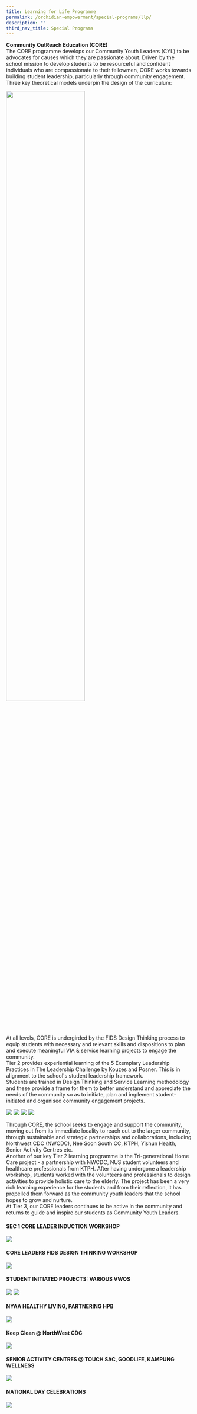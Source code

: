 ```yaml
---
title: Learning for Life Programme
permalink: /orchidian-empowerment/special-programs/llp/
description: ""
third_nav_title: Special Programs
---
```






<p><strong>Community OutReach Education (CORE)<br /></strong>The CORE programme develops our Community Youth Leaders (CYL) to be advocates for causes which they are passionate about. Driven by the school mission to develop students to be resourceful and confident individuals who are compassionate to their fellowmen, CORE works towards building student leadership, particularly through community engagement.<br />Three key theoretical models underpin the design of the curriculum:&nbsp;</p>
<img style="width: 65%;" src="/images/llp1.jpg">
<p>At all levels, CORE is undergirded by the FIDS Design Thinking process to equip students with necessary and relevant skills and dispositions to plan and execute meaningful VIA &amp; service learning projects to engage the community.<br />Tier 2 provides experiential learning of the 5 Exemplary Leadership Practices in The Leadership Challenge by Kouzes and Posner. This is in alignment to the school's student leadership framework.<br />Students are trained in Design Thinking and Service Learning methodology and these provide a frame for them to better understand and appreciate the needs of the community so as to initiate, plan and implement student-initiated and organised community engagement projects.</p>
<img src="/images/llp2.jpg">
<img src="/images/llp3.jpg">
<img src="/images/llp4.jpg">
<img src="/images/llp5.jpg">
<p>Through CORE, the school seeks to engage and support the community, moving out from its immediate locality to reach out to the larger community, through sustainable and strategic partnerships and collaborations, including Northwest CDC (NWCDC), Nee Soon South CC, KTPH, Yishun Health, Senior Activity Centres etc.<br />Another of our key Tier 2 learning programme is the Tri-generational Home Care project - a partnership with NWCDC, NUS student volunteers and healthcare professionals from KTPH. After having undergone a leadership workshop, students worked with the volunteers and professionals to design activities to provide holistic care to the elderly. The project has been a very rich learning experience for the students and from their reflection, it has propelled them forward as the community youth leaders that the school hopes to grow and nurture.<br />At Tier 3, our CORE leaders continues to be active in the community and returns to guide and inspire our students as Community Youth Leaders.</p>
<h4>SEC 1 CORE LEADER INDUCTION WORKSHOP</h4>
<img src="/images/llp6.jpg">
<h4>CORE LEADERS FIDS DESIGN THINKING WORKSHOP</h4>
<img src="/images/llp7.jpg">
<h4>STUDENT INITIATED PROJECTS: VARIOUS VWOS</h4>
<img src="/images/llp8.jpg">
<img src="/images/llp9.jpg">
<h4>NYAA HEALTHY LIVING, PARTNERING HPB</h4>
<img src="/images/llp10.jpg">
<h4>Keep Clean @ NorthWest CDC</h4>
<img src="/images/llp11.jpg">
<h4>SENIOR ACTIVITY CENTRES @ TOUCH SAC, GOODLIFE, KAMPUNG WELLNESS</h4>
<img src="/images/llp12.jpg">
<h4>NATIONAL DAY CELEBRATIONS</h4>
<img src="/images/llp13.jpg">